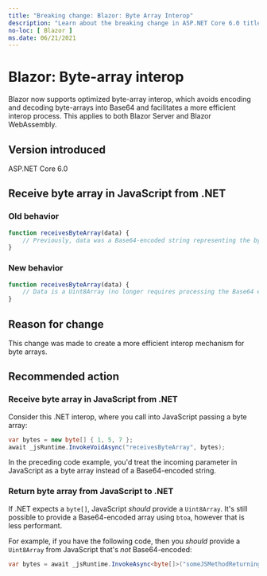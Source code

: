 ```yaml
---
title: "Breaking change: Blazor: Byte Array Interop"
description: "Learn about the breaking change in ASP.NET Core 6.0 titled Blazor: Byte Array Interop"
no-loc: [ Blazor ]
ms.date: 06/21/2021
---
```

# Blazor: Byte-array interop

Blazor now supports optimized byte-array interop, which avoids encoding and decoding byte-arrays into Base64 and facilitates a more efficient interop process. This applies to both Blazor Server and Blazor WebAssembly.

## Version introduced

ASP.NET Core 6.0

## Receive byte array in JavaScript from .NET

### Old behavior

```typescript
function receivesByteArray(data) {
    // Previously, data was a Base64-encoded string representing the byte array.
}
```

### New behavior

```typescript
function receivesByteArray(data) {
    // Data is a Uint8Array (no longer requires processing the Base64 encoding).
}
```

## Reason for change

This change was made to create a more efficient interop mechanism for byte arrays.

## Recommended action

### Receive byte array in JavaScript from .NET

Consider this .NET interop, where you call into JavaScript passing a byte array:

```csharp
var bytes = new byte[] { 1, 5, 7 };
await _jsRuntime.InvokeVoidAsync("receivesByteArray", bytes);
```

In the preceding code example, you'd treat the incoming parameter in JavaScript as a byte array instead of a Base64-encoded string.

### Return byte array from JavaScript to .NET

If .NET expects a `byte[]`, JavaScript _should_ provide a `Uint8Array`. It's still possible to provide a Base64-encoded array using `btoa`, however that is less performant.

For example, if you have the following code, then you _should_ provide a `Uint8Array` from JavaScript that's _not_ Base64-encoded:

```csharp
var bytes = await _jsRuntime.InvokeAsync<byte[]>("someJSMethodReturningAByteArray");
```

<!--

## Category

ASP.NET Core

## Affected APIs

Not detectable via API analysis

-->
